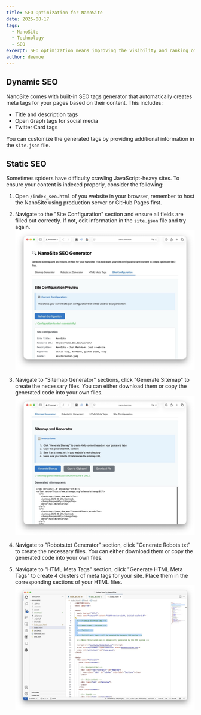 ```yaml
---
title: SEO Optimization for NanoSite
date: 2025-08-17
tags:
  - NanoSite
  - Technology
  - SEO
excerpt: SEO optimization means improving the visibility and ranking of your website in search engine results. This involves using best practices for on-page SEO, such as optimizing your content, images, and metadata, as well as off-page SEO techniques like building backlinks and promoting your site.
author: deemoe
---
```


## Dynamic SEO

NanoSite comes with built-in SEO tags generator that automatically creates meta tags for your pages based on their content. This includes:

- Title and description tags
- Open Graph tags for social media
- Twitter Card tags

You can customize the generated tags by providing additional information in the `site.json` file.

## Static SEO

Sometimes spiders have difficulty crawling JavaScript-heavy sites. To ensure your content is indexed properly, consider the following:

1) Open `/index_seo.html` of you website in your browser, remember to host the NanoSite using production server or GitHub Pages first.

2) Navigate to the "Site Configuration" section and ensure all fields are filled out correctly. If not, edit information in the `site.json` file and try again.
![config_check](config_check.jpeg)

3) Navigate to "Sitemap Generator" sections, click "Generate Sitemap" to create the necessary files. You can either download them or copy the generated code into your own files.
![generate](generate.jpeg)

4) Navigate to "Robots.txt Generator" section, click "Generate Robots.txt" to create the necessary files. You can either download them or copy the generated code into your own files.

5) Navigate to "HTML Meta Tags" section, click "Generate HTML Meta Tags" to create 4 clusters of meta tags for your site. Place them in the corresponding sections of your HTML files.
![html](html.jpeg)
